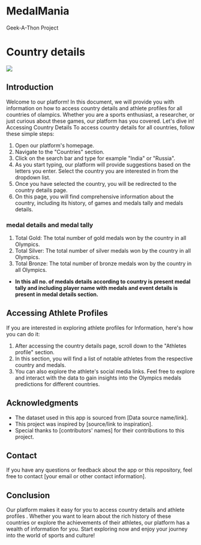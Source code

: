 # MedalMania
Geek-A-Thon Project
# Country details
![](https://media4.giphy.com/media/v1.Y2lkPTc5MGI3NjExa2Jwa3pmcjE3anI2bDZoOGJoaG9iZjUzM291enR5cWR0ODA4a3hwZCZlcD12MV9pbnRlcm5hbF9naWZfYnlfaWQmY3Q9Zw/sAfuCugkGzdOLlB5yg/giphy.gif)
## Introduction
Welcome to our platform! In this document, we will provide you with information on how to access country details and athlete profiles for all countries of olampics. Whether you are a sports enthusiast, a researcher, or just curious about these games, our platform has you covered. Let's dive in!
Accessing Country Details
To access country details for all countries, follow these simple steps:
1. Open our platform's homepage.
2. Navigate to the "Countries" section.
3. Click on the search bar and type for example "India" or "Russia".
4. As you start typing, our platform will provide suggestions based on the letters you enter. Select the country you are interested in from the dropdown list.
5. Once you have selected the country, you will be redirected to the country details page.
6. On this page, you will find comprehensive information about the country, including its history, of games and medals tally and medals details.
### medal details and medal tally
1. Total Gold: The total number of gold medals won by the country in all Olympics.
2. Total Silver: The total number of silver medals won by the country in all Olympics.
3. Total Bronze: The total number of bronze medals won by the country in all Olympics.
 - **In this all no. of medals details according to country is present medal tally and including player name with medals and event details is present in medal details 
 section.**
## Accessing Athlete Profiles
If you are interested in exploring athlete profiles for Information, here's how you can do it:
1. After accessing the country details page, scroll down to the "Athletes profile" section.
2. In this section, you will find a list of notable athletes from the respective country and medals.
3. You can also explore the athlete's social media links.
Feel free to explore and interact with the data to gain insights into the Olympics medals predictions for different countries.

## Acknowledgments

- The dataset used in this app is sourced from [Data source name/link].
- This project was inspired by [source/link to inspiration].
- Special thanks to [contributors' names] for their contributions to this project.

## Contact

If you have any questions or feedback about the app or this repository, feel free to contact [your email or other contact information].

## Conclusion
Our platform makes it easy for you to access country details and athlete profiles . Whether you want to learn about the rich history of these countries or explore the achievements of their athletes, our platform has a wealth of information for you. Start exploring now and enjoy your journey into the world of sports and culture!


